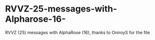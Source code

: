 # RVVZ-25-messages-with-Alpharose-16-
RVVZ (25) messages with AlphaRose (16), thanks to OniroyS for the file
